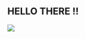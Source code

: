 HELLO THERE !!
------------------------------------------------------------------------------------------
![](https://komarev.com/ghpvc/?username=prajwal8674&color=blue)
